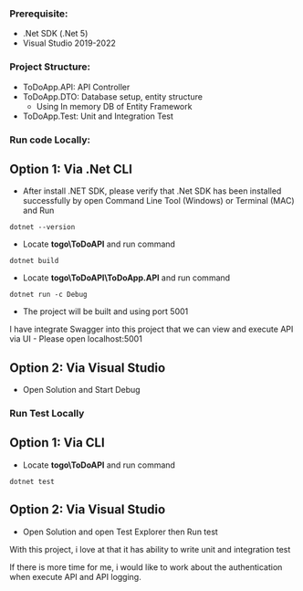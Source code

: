 ### Prerequisite:
- .Net SDK (.Net 5) 
- Visual Studio 2019-2022

### Project Structure:
- ToDoApp.API: API Controller 
- ToDoApp.DTO: Database setup, entity structure
  - Using In memory DB of Entity Framework
- ToDoApp.Test: Unit and Integration Test

### Run code Locally:
## Option 1: Via .Net CLI
- After install .NET SDK, please verify that .Net SDK has been installed successfully by open Command Line Tool (Windows) or Terminal (MAC) and Run 
```
dotnet --version
```

- Locate **togo\ToDoAPI** and run command
```
dotnet build
```

- Locate **togo\ToDoAPI\ToDoApp.API**  and run command
```
dotnet run -c Debug
```

- The project will be built and using port 5001

I have integrate Swagger into this project that we can view and execute API via UI - Please open localhost:5001

## Option 2: Via Visual Studio
- Open Solution and Start Debug 

### Run Test Locally

## Option 1: Via CLI

- Locate **togo\ToDoAPI** and run command
```
dotnet test
```
## Option 2: Via Visual Studio
- Open Solution and open Test Explorer then Run test


With this project, i love at that it has ability to write unit and integration test

If there is more time for me, i would like to work about the authentication when execute API and API logging.